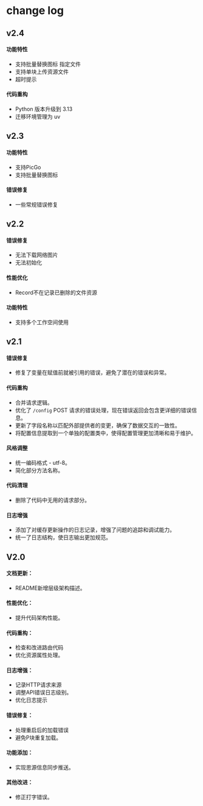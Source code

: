 # change log

## v2.4

#### 功能特性

- 支持批量替换图标 指定文件
- 支持单块上传资源文件
- 超时提示

#### 代码重构

- Python 版本升级到 3.13
- 迁移环境管理为 uv

## v2.3

#### 功能特性

- 支持PicGo
- 支持批量替换图标

#### 错误修复

- 一些常规错误修复

## v2.2

#### 错误修复

- 无法下载网络图片
- 无法初始化

#### 性能优化

- Record不在记录已删除的文件资源

#### 功能特性

- 支持多个工作空间使用

## v2.1

#### 错误修复

- 修复了变量在赋值前就被引用的错误，避免了潜在的错误和异常。

#### 代码重构

- 合并请求逻辑。
- 优化了 `/config` POST 请求的错误处理，现在错误返回会包含更详细的错误信息。
- 更新了字段名称以匹配外部提供者的变更，确保了数据交互的一致性。
- 将配置信息提取到一个单独的配置类中，使得配置管理更加清晰和易于维护。

#### 风格调整

- 统一编码格式 - utf-8。
- 简化部分方法名称。

#### 代码清理

- 删除了代码中无用的请求部分。

#### 日志增强

- 添加了对缓存更新操作的日志记录，增强了问题的追踪和调试能力。
- 统一了日志结构，使日志输出更加规范。

## V2.0

#### 文档更新：

- README新增层级架构描述。

#### 性能优化：

- 提升代码架构性能。

#### 代码重构：

- 检查和改进路由代码
- 优化资源属性处理。

#### 日志增强：

- 记录HTTP请求来源
- 调整API错误日志级别。
- 优化日志提示

#### 错误修复：

- 处理重启后的加载错误
- 避免P块重复加载。

#### 功能添加：

- 实现思源信息同步推送。

#### 其他改进：

- 修正打字错误。
